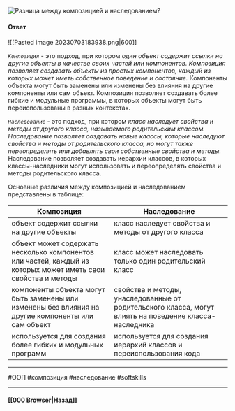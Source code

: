 ![Разница между композицией и наследованием?](https://youtu.be/GZUy2i6QN7o?t=29)

#### Ответ

![[Pasted image 20230703183938.png|600]]

*`Композиция`* - это подход, при котором *один объект содержит ссылки на другие объекты в качестве своих частей или компонентов. Композиция позволяет создавать объекты из простых компонентов, каждый из которых может иметь собственное поведение и состояние.* Компоненты объекта могут быть заменены или изменены без влияния на другие компоненты или сам объект. Композиция позволяет создавать более гибкие и модульные программы, в которых объекты могут быть переиспользованы в разных контекстах.

*`Наследование`* - это подход, при котором *класс наследует свойства и методы от другого класса, называемого родительским классом. Наследование позволяет создавать новые классы, которые наследуют свойства и методы от родительского класса, но могут также переопределять или добавлять свои собственные свойства и методы.* Наследование позволяет создавать иерархии классов, в которых классы-наследники могут использовать и переопределять свойства и методы родительского класса.

Основные различия между композицией и наследованием представлены в таблице:

| **Композиция**                                                                                                    | **Наследование**                                                                                           |
| ------------------------------------------------------------------------------------------------------------- | ------------------------------------------------------------------------------------------------------ |
| объект содержит ссылки на другие объекты                                                                      | класс наследует свойства и методы от другого класса                                                    |
| объект может содержать несколько компонентов или частей, каждый из которых может иметь свои свойства и методы | класс может наследовать только один родительский класс                                                 |
| компоненты объекта могут быть заменены или изменены без влияния на другие компоненты или сам объект           | cвойства и методы, унаследованные от родительского класса, могут влиять на поведение класса-наследника |
| используется для создания более гибких и модульных программ                                                   | используется для создания иерархий классов и переиспользования кода                                                                                                       |

___
#ООП #композиция #наследование #softskills 

___

#### [[000 Browser|Назад]]
